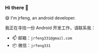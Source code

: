 ### Hi there 👋

😄 I'm jrfeng, an android developer. 

我正在寻找一份 Android 开发工作，请联系我：

- :mailbox: 邮箱：`jrfeng331@gmail.com`
- :package: 微信：`jrfeng331`
